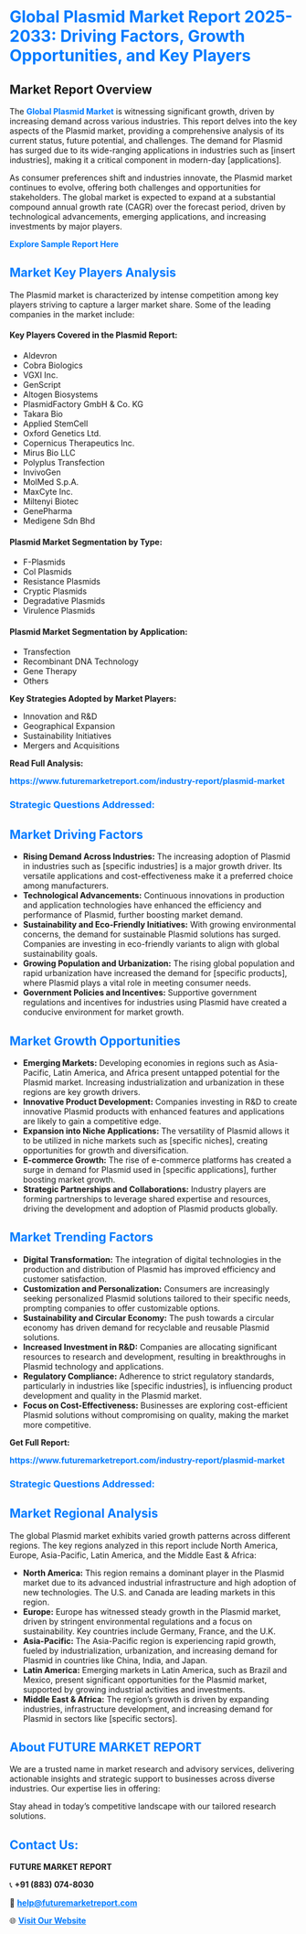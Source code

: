 <h1 style="color: #007BFF;">Global Plasmid Market Report 2025-2033: Driving Factors, Growth Opportunities, and Key Players</h1>

<section id="overview">
<h2>Market Report Overview</h2>
<p>The <a href="https://www.futuremarketreport.com/industry-report/plasmid-market" style="color: #007BFF; text-decoration: none;"><strong>Global Plasmid Market</strong></a> is witnessing significant growth, driven by increasing demand across various industries. This report delves into the key aspects of the Plasmid market, providing a comprehensive analysis of its current status, future potential, and challenges. The demand for Plasmid has surged due to its wide-ranging applications in industries such as [insert industries], making it a critical component in modern-day [applications].</p>
<p>As consumer preferences shift and industries innovate, the Plasmid market continues to evolve, offering both challenges and opportunities for stakeholders. The global market is expected to expand at a substantial compound annual growth rate (CAGR) over the forecast period, driven by technological advancements, emerging applications, and increasing investments by major players.</p>
</section>

<section id="overview">
<p><a href="https://www.futuremarketreport.com/request-sample/reportId=77546" style="color: #007BFF; text-decoration: none;"><strong>Explore Sample Report Here</strong></a></p>
</section>

<section id="key-players">
<h2 style="color: #007BFF;">Market Key Players Analysis</h2>
<p>The Plasmid market is characterized by intense competition among key players striving to capture a larger market share. Some of the leading companies in the market include:</p>
<h4>Key Players Covered in the Plasmid Report:</h4>
<ul><li>Aldevron</li><li>Cobra Biologics</li><li>VGXI Inc.</li><li>GenScript</li><li>Altogen Biosystems</li><li>PlasmidFactory GmbH &amp; Co. KG</li><li>Takara Bio</li><li>Applied StemCell</li><li>Oxford Genetics Ltd.</li><li>Copernicus Therapeutics Inc.</li><li>Mirus Bio LLC</li><li>Polyplus Transfection</li><li>InvivoGen</li><li>MolMed S.p.A.</li><li>MaxCyte Inc.</li><li>Miltenyi Biotec</li><li>GenePharma</li><li>Medigene Sdn Bhd</li></ul>
<h4>Plasmid Market Segmentation by Type:</h4>
<ul><li>F-Plasmids</li><li>Col Plasmids</li><li>Resistance Plasmids</li><li>Cryptic Plasmids</li><li>Degradative Plasmids</li><li>Virulence Plasmids</li></ul>

<h4>Plasmid Market Segmentation by Application:</h4>
<ul><li>Transfection</li><li>Recombinant DNA Technology</li><li>Gene Therapy</li><li>Others</li></ul>
<p><strong>Key Strategies Adopted by Market Players:</strong></p>
<ul>
<li>Innovation and R&D</li>
<li>Geographical Expansion</li>
<li>Sustainability Initiatives</li>
<li>Mergers and Acquisitions</li>
</ul>
</section>

<section>
<p><strong>Read Full Analysis: </strong></p><a href="https://www.futuremarketreport.com/industry-report/plasmid-market" style="color: #007BFF; text-decoration: none;"><strong>https://www.futuremarketreport.com/industry-report/plasmid-market</strong></a>
<h3 style="color: #007BFF;">Strategic Questions Addressed:</h3>
</section>

<section id="driving-factors">
<h2 style="color: #007BFF;">Market Driving Factors</h2>
<ul>
<li><strong>Rising Demand Across Industries:</strong> The increasing adoption of Plasmid in industries such as [specific industries] is a major growth driver. Its versatile applications and cost-effectiveness make it a preferred choice among manufacturers.</li>
<li><strong>Technological Advancements:</strong> Continuous innovations in production and application technologies have enhanced the efficiency and performance of Plasmid, further boosting market demand.</li>
<li><strong>Sustainability and Eco-Friendly Initiatives:</strong> With growing environmental concerns, the demand for sustainable Plasmid solutions has surged. Companies are investing in eco-friendly variants to align with global sustainability goals.</li>
<li><strong>Growing Population and Urbanization:</strong> The rising global population and rapid urbanization have increased the demand for [specific products], where Plasmid plays a vital role in meeting consumer needs.</li>
<li><strong>Government Policies and Incentives:</strong> Supportive government regulations and incentives for industries using Plasmid have created a conducive environment for market growth.</li>
</ul>
</section>

<section id="growth-opportunities">
<h2 style="color: #007BFF;">Market Growth Opportunities</h2>
<ul>
<li><strong>Emerging Markets:</strong> Developing economies in regions such as Asia-Pacific, Latin America, and Africa present untapped potential for the Plasmid market. Increasing industrialization and urbanization in these regions are key growth drivers.</li>
<li><strong>Innovative Product Development:</strong> Companies investing in R&D to create innovative Plasmid products with enhanced features and applications are likely to gain a competitive edge.</li>
<li><strong>Expansion into Niche Applications:</strong> The versatility of Plasmid allows it to be utilized in niche markets such as [specific niches], creating opportunities for growth and diversification.</li>
<li><strong>E-commerce Growth:</strong> The rise of e-commerce platforms has created a surge in demand for Plasmid used in [specific applications], further boosting market growth.</li>
<li><strong>Strategic Partnerships and Collaborations:</strong> Industry players are forming partnerships to leverage shared expertise and resources, driving the development and adoption of Plasmid products globally.</li>
</ul>
</section>

<section id="trending-factors">
<h2 style="color: #007BFF;">Market Trending Factors</h2>
<ul>
<li><strong>Digital Transformation:</strong> The integration of digital technologies in the production and distribution of Plasmid has improved efficiency and customer satisfaction.</li>
<li><strong>Customization and Personalization:</strong> Consumers are increasingly seeking personalized Plasmid solutions tailored to their specific needs, prompting companies to offer customizable options.</li>
<li><strong>Sustainability and Circular Economy:</strong> The push towards a circular economy has driven demand for recyclable and reusable Plasmid solutions.</li>
<li><strong>Increased Investment in R&D:</strong> Companies are allocating significant resources to research and development, resulting in breakthroughs in Plasmid technology and applications.</li>
<li><strong>Regulatory Compliance:</strong> Adherence to strict regulatory standards, particularly in industries like [specific industries], is influencing product development and quality in the Plasmid market.</li>
<li><strong>Focus on Cost-Effectiveness:</strong> Businesses are exploring cost-efficient Plasmid solutions without compromising on quality, making the market more competitive.</li>
</ul>
</section>

<section>
<p><strong>Get Full Report: </strong></p><a href="https://www.futuremarketreport.com/industry-report/plasmid-market" style="color: #007BFF; text-decoration: none;"><strong>https://www.futuremarketreport.com/industry-report/plasmid-market</strong></a>
<h3 style="color: #007BFF;">Strategic Questions Addressed:</h3>
</section>


<section id="regional-analysis">
<h2 style="color: #007BFF;">Market Regional Analysis</h2>
<p>The global Plasmid market exhibits varied growth patterns across different regions. The key regions analyzed in this report include North America, Europe, Asia-Pacific, Latin America, and the Middle East & Africa:</p>
<ul>
<li><strong>North America:</strong> This region remains a dominant player in the Plasmid market due to its advanced industrial infrastructure and high adoption of new technologies. The U.S. and Canada are leading markets in this region.</li>
<li><strong>Europe:</strong> Europe has witnessed steady growth in the Plasmid market, driven by stringent environmental regulations and a focus on sustainability. Key countries include Germany, France, and the U.K.</li>
<li><strong>Asia-Pacific:</strong> The Asia-Pacific region is experiencing rapid growth, fueled by industrialization, urbanization, and increasing demand for Plasmid in countries like China, India, and Japan.</li>
<li><strong>Latin America:</strong> Emerging markets in Latin America, such as Brazil and Mexico, present significant opportunities for the Plasmid market, supported by growing industrial activities and investments.</li>
<li><strong>Middle East & Africa:</strong> The region’s growth is driven by expanding industries, infrastructure development, and increasing demand for Plasmid in sectors like [specific sectors].</li>
</ul>
</section>

<footer>
<h2 style="color: #007BFF;">About FUTURE MARKET REPORT</h2>
<p>We are a trusted name in market research and advisory services, delivering actionable insights and strategic support to businesses across diverse industries. Our expertise lies in offering:</p>

<p>Stay ahead in today’s competitive landscape with our tailored research solutions.</p>

<h2 style="color: #007BFF;">Contact Us:</h2>
<p><strong>FUTURE MARKET REPORT</strong></p>
<p>📞 <strong>+91 (883) 074-8030</strong></p>
<p>📧 <strong><a href="mailto:help@futuremarketreport.com" style="color: #007BFF;">help@futuremarketreport.com</a></strong></p>
<p>🌐 <strong><a href="https://www.futuremarketreport.com/" style="color: #007BFF;">Visit Our Website</a></strong></p>
</footer>